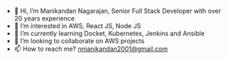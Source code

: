 - 👋 Hi, I’m Manikandan Nagarajan, Senior Full Stack Developer with over 20 years experience
- 👀 I’m interested in AWS, React JS, Node JS
- 🌱 I’m currently learning Docket, Kubernetes, Jenkins and Ansible
- 💞️ I’m looking to collaborate on AWS projects
- 📫 How to reach me? nmanikandan2001@gmail.com
